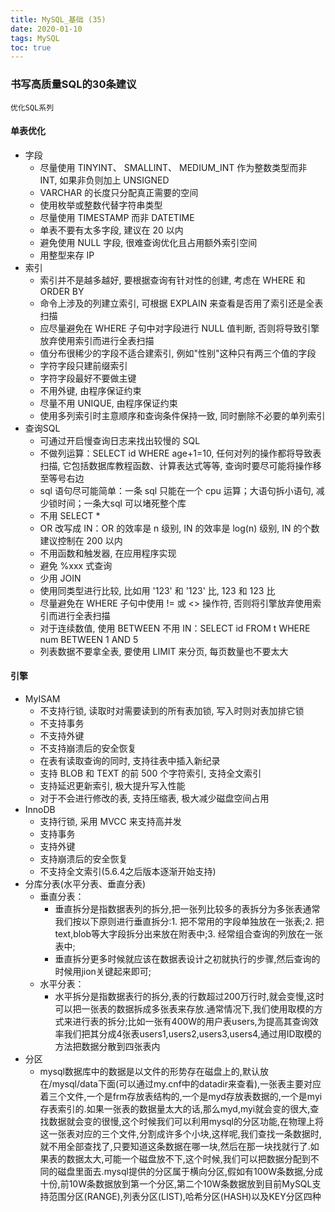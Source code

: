 ```yaml
---
title: MySQL_基础 (35)
date: 2020-01-10
tags: MySQL
toc: true
---
```


### 书写高质量SQL的30条建议
    优化SQL系列

<!-- more -->

#### 单表优化
- 字段
    * 尽量使用 TINYINT、 SMALLINT、 MEDIUM_INT 作为整数类型而非 INT, 如果非负则加上 UNSIGNED
    * VARCHAR 的长度只分配真正需要的空间
    * 使用枚举或整数代替字符串类型
    * 尽量使用 TIMESTAMP 而非 DATETIME
    * 单表不要有太多字段, 建议在 20 以内
    * 避免使用 NULL 字段, 很难查询优化且占用额外索引空间
    * 用整型来存 IP
- 索引
    * 索引并不是越多越好, 要根据查询有针对性的创建, 考虑在 WHERE 和 ORDER BY
    * 命令上涉及的列建立索引, 可根据 EXPLAIN 来查看是否用了索引还是全表扫描
    * 应尽量避免在 WHERE 子句中对字段进行 NULL 值判断, 否则将导致引擎放弃使用索引而进行全表扫描
    * 值分布很稀少的字段不适合建索引, 例如"性别"这种只有两三个值的字段
    * 字符字段只建前缀索引
    * 字符字段最好不要做主键
    * 不用外键, 由程序保证约束
    * 尽量不用 UNIQUE, 由程序保证约束
    * 使用多列索引时主意顺序和查询条件保持一致, 同时删除不必要的单列索引
- 查询SQL
    * 可通过开启慢查询日志来找出较慢的 SQL
    * 不做列运算：SELECT id WHERE age+1=10, 任何对列的操作都将导致表扫描, 它包括数据库教程函数、计算表达式等等, 查询时要尽可能将操作移至等号右边
    * sql 语句尽可能简单：一条 sql 只能在一个 cpu 运算；大语句拆小语句, 减少锁时间；一条大sql 可以堵死整个库
    * 不用 SELECT *
    * OR 改写成 IN：OR 的效率是 n 级别,  IN 的效率是 log(n) 级别, IN 的个数建议控制在 200 以内
    * 不用函数和触发器, 在应用程序实现
    * 避免 %xxx 式查询
    * 少用 JOIN
    * 使用同类型进行比较, 比如用 '123' 和 '123' 比,  123 和 123 比
    * 尽量避免在 WHERE 子句中使用 != 或 <> 操作符, 否则将引擎放弃使用索引而进行全表扫描
    * 对于连续数值, 使用 BETWEEN 不用 IN：SELECT id FROM t WHERE num BETWEEN 1 AND 5
    * 列表数据不要拿全表, 要使用 LIMIT 来分页, 每页数量也不要太大

#### 引擎
- MyISAM
    * 不支持行锁, 读取时对需要读到的所有表加锁, 写入时则对表加排它锁
    * 不支持事务
    * 不支持外键
    * 不支持崩溃后的安全恢复
    * 在表有读取查询的同时, 支持往表中插入新纪录
    * 支持 BLOB 和 TEXT 的前 500 个字符索引, 支持全文索引
    * 支持延迟更新索引, 极大提升写入性能
    * 对于不会进行修改的表, 支持压缩表, 极大减少磁盘空间占用
- InnoDB
    * 支持行锁, 采用 MVCC 来支持高并发
    * 支持事务
    * 支持外键
    * 支持崩溃后的安全恢复
    * 不支持全文索引(5.6.4之后版本逐渐开始支持)
- 分库分表(水平分表、垂直分表)
    * 垂直分表：
        * 垂直拆分是指数据表列的拆分,把一张列比较多的表拆分为多张表通常我们按以下原则进行垂直拆分:1. 把不常用的字段单独放在一张表;2. 把text,blob等大字段拆分出来放在附表中;3. 经常组合查询的列放在一张表中;
        * 垂直拆分更多时候就应该在数据表设计之初就执行的步骤,然后查询的时候用jion关键起来即可;
    * 水平分表：
        * 水平拆分是指数据表行的拆分,表的行数超过200万行时,就会变慢,这时可以把一张表的数据拆成多张表来存放.通常情况下,我们使用取模的方式来进行表的拆分;比如一张有400W的用户表users,为提高其查询效率我们把其分成4张表users1,users2,users3,users4,通过用ID取模的方法把数据分散到四张表内
- 分区
    * mysql数据库中的数据是以文件的形势存在磁盘上的,默认放在/mysql/data下面(可以通过my.cnf中的datadir来查看),一张表主要对应着三个文件,一个是frm存放表结构的,一个是myd存放表数据的,一个是myi存表索引的.如果一张表的数据量太大的话,那么myd,myi就会变的很大,查找数据就会变的很慢,这个时候我们可以利用mysql的分区功能,在物理上将这一张表对应的三个文件,分割成许多个小块,这样呢,我们查找一条数据时,就不用全部查找了,只要知道这条数据在哪一块,然后在那一块找就行了.如果表的数据太大,可能一个磁盘放不下,这个时候,我们可以把数据分配到不同的磁盘里面去.mysql提供的分区属于横向分区,假如有100W条数据,分成十份,前10W条数据放到第一个分区,第二个10W条数据放到目前MySQL支持范围分区(RANGE),列表分区(LIST),哈希分区(HASH)以及KEY分区四种









